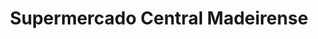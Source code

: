 ---
title: "Supermercado Central Madeirense"
url: /caracas/supermercado-central-madeirense-av-sur/
shop: supermercado
---